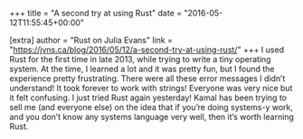 +++
title = "A second try at using Rust"
date = "2016-05-12T11:55:45+00:00"

[extra]
author = "Rust on Julia Evans"
link = "https://jvns.ca/blog/2016/05/12/a-second-try-at-using-rust/"
+++
I used Rust for the first time in late 2013, while trying to write a tiny operating system. At the time, I learned a lot and it was pretty fun, but I found the experience pretty frustrating. There were all these error messages I didn&rsquo;t understand! It took forever to work with strings! Everyone was very nice but it felt confusing.
I just tried Rust again yesterday! Kamal has been trying to sell me (and everyone else) on the idea that if you&rsquo;re doing systems-y work, and you don&rsquo;t know any systems language very well, then it&rsquo;s worth learning Rust.
